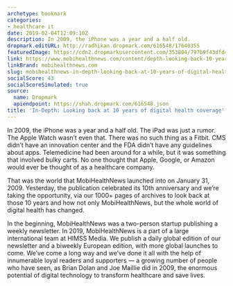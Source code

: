 ```yaml
---
archetype: bookmark
categories:
- healthcare it
date: 2019-02-04T12:09:10Z
description: In 2009, the iPhone was a year and a half old.
dropmark.editURL: http://radhikan.dropmark.com/616548/17640355
featuredImage: https://cdn2.dropmarkusercontent.com/353804/797b9f43dfd4f3dbf32445a9bc529f7df7899c4da07aaca974c739fdf35744a1/thumbnail/Birthdaycake.jpg?Expires=1557430063&Signature=HdOUXKtTeWMkDSm7xrFRoFFJg0t0mt62IwIn6Qgw~e2Fhsn8ND8ewR3CuJzIGXIyYN8c3Fn6WTjncKr7kcYZkrrbPbUO3KDbhTP90WZb8casncnN~gKlqlVNkAQ8pPVKigzL2pwuycApxtyP-xUKG4DccMK5cH787mJ9kX10Sr6Elx8VtZRK3hVGva87ta84u4VAcN~hAJ924GvKXxhFlv8Qs5V7hYwDBKXM4vsQMxC3rnL8XYGdU4Xw2aw~FcycwiKDe70XNGdG5t6jLGsykdNG8qUZW4AOal4slW5LaldHazFzFEzY9RNpLc26e5c0LfWt9PmNDcmAT8rvNrqAmQ__&Key-Pair-Id=APKAITQYWVEN757ZA4KQ
link: https://www.mobihealthnews.com/content/depth-looking-back-10-years-digital-health-coverage
linkBrand: mobihealthnews.com
slug: mobihealthnews-in-depth-looking-back-at-10-years-of-digital-health-coverage
socialScore: 43
socialScoreSimulated: true
source:
  name: Dropmark
  apiendpoint: https://shah.dropmark.com/616548.json
title: 'In-Depth: Looking back at 10 years of digital health coverage'
---
```

In 2009, the iPhone was a year and a half old. The iPad was just a rumor. The Apple Watch wasn’t even that. There was no such thing as a Fitbit. CMS didn’t have an innovation center and the FDA didn’t have any guidelines about apps. Telemedicine had been around for a while, but it was something that involved bulky carts. No one thought that Apple, Google, or Amazon would ever be thought of as a healthcare company.

That was the world that MobiHealthNews launched into on January 31, 2009. Yesterday, the publication celebrated its 10th anniversary and we’re taking the opportunity, via our 1000+ pages of archives to look back at those 10 years and how not only MobiHealthNews, but the whole world of digital health has changed.

In the beginning, MobiHealthNews was a two-person startup publishing a weekly newsletter. In 2019, MobiHealthNews is a part of a large international team at HIMSS Media. We publish a daily global edition of our newsletter and a biweekly European edition, with more global launches to come. We’ve come a long way and we’ve done it all with the help of innumerable loyal readers and supporters — a growing number of people who have seen, as Brian Dolan and Joe Maillie did in 2009, the enormous potential of digital technology to transform healthcare and save lives.

